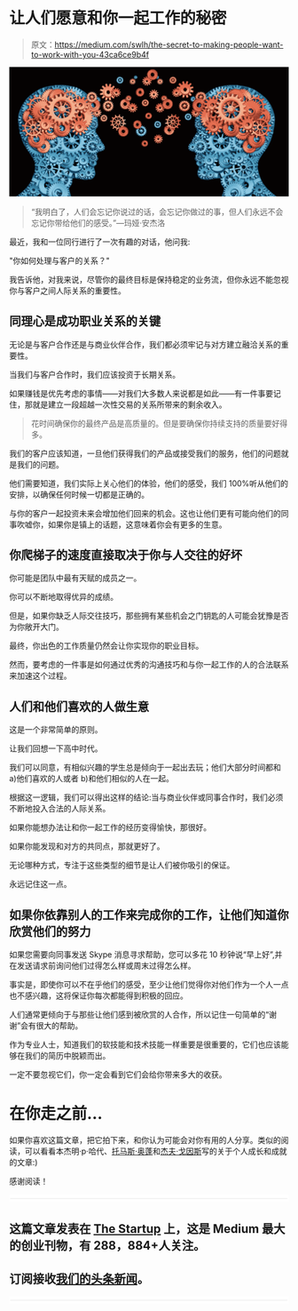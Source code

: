 # 让人们愿意和你一起工作的秘密

> 原文：<https://medium.com/swlh/the-secret-to-making-people-want-to-work-with-you-43ca6ce9b4f>

![](img/1539c63185cf1502f80ac1d9b72b1d77.png)

> “我明白了，人们会忘记你说过的话，会忘记你做过的事，但人们永远不会忘记你带给他们的感受。”—玛娅·安杰洛

最近，我和一位同行进行了一次有趣的对话，他问我:

"你如何处理与客户的关系？"

我告诉他，对我来说，尽管你的最终目标是保持稳定的业务流，但你永远不能忽视你与客户之间人际关系的重要性。

## 同理心是成功职业关系的关键

无论是与客户合作还是与商业伙伴合作，我们都必须牢记与对方建立融洽关系的重要性。

当我们与客户合作时，我们应该投资于长期关系。

如果赚钱是优先考虑的事情——对我们大多数人来说都是如此——有一件事要记住，那就是建立一段超越一次性交易的关系所带来的剩余收入。

> 花时间确保你的最终产品是高质量的。但是要确保你持续支持的质量要好得多。

我们的客户应该知道，一旦他们获得我们的产品或接受我们的服务，他们的问题就是我们的问题。

他们需要知道，我们实际上关心他们的体验，他们的感受，我们 100%听从他们的安排，以确保任何时候一切都是正确的。

与你的客户一起投资未来会增加他们回来的机会。这也让他们更有可能向他们的同事吹嘘你，如果你是镇上的话题，这意味着你会有更多的生意。

## 你爬梯子的速度直接取决于你与人交往的好坏

你可能是团队中最有天赋的成员之一。

你可以不断地取得优异的成绩。

但是，如果你缺乏人际交往技巧，那些拥有某些机会之门钥匙的人可能会犹豫是否为你敞开大门。

最终，你出色的工作质量仍然会让你实现你的职业目标。

然而，要考虑的一件事是如何通过优秀的沟通技巧和与你一起工作的人的合法联系来加速这个过程。

## 人们和他们喜欢的人做生意

这是一个非常简单的原则。

让我们回想一下高中时代。

我们可以同意，有相似兴趣的学生总是倾向于一起出去玩；他们大部分时间都和 a)他们喜欢的人或者 b)和他们相似的人在一起。

根据这一逻辑，我们可以得出这样的结论:当与商业伙伴或同事合作时，我们必须不断地投入合法的人际关系。

如果你能想办法让和你一起工作的经历变得愉快，那很好。

如果你能发现和对方的共同点，那就更好了。

无论哪种方式，专注于这些类型的细节是让人们被你吸引的保证。

永远记住这一点。

## 如果你依靠别人的工作来完成你的工作，让他们知道你欣赏他们的努力

如果您需要向同事发送 Skype 消息寻求帮助，您可以多花 10 秒钟说“早上好”,并在发送请求前询问他们过得怎么样或周末过得怎么样。

事实是，即使你可以不在乎他们的感受，至少让他们觉得你对他们作为一个人一点也不感兴趣，这将保证你每次都能得到积极的回应。

人们通常更倾向于与那些让他们感到被欣赏的人合作，所以记住一句简单的“谢谢”会有很大的帮助。

作为专业人士，知道我们的软技能和技术技能一样重要是很重要的，它们也应该能够在我们的简历中脱颖而出。

一定不要忽视它们，你一定会看到它们会给你带来多大的收获。

# 在你走之前…

如果你喜欢这篇文章，把它拍下来，和你认为可能会对你有用的人分享。类似的阅读，可以看看本杰明·p·哈代、[托马斯·奥蓬](https://medium.com/u/9bb9d25bfad2?source=post_page-----43ca6ce9b4f--------------------------------)和[杰夫·戈因斯](https://medium.com/u/b176436e91b1?source=post_page-----43ca6ce9b4f--------------------------------)写的关于个人成长和成就的文章:)

感谢阅读！

![](img/731acf26f5d44fdc58d99a6388fe935d.png)

## 这篇文章发表在 [The Startup](https://medium.com/swlh) 上，这是 Medium 最大的创业刊物，有 288，884+人关注。

## 订阅接收[我们的头条新闻](http://growthsupply.com/the-startup-newsletter/)。

![](img/731acf26f5d44fdc58d99a6388fe935d.png)
